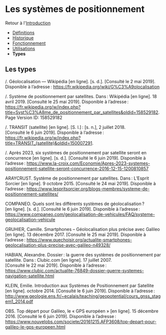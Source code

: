 # Les systèmes de positionnement 

Retour à l'[Introduction](Introduction.md)
- [Définitions](Définitions.md)
- [Historique](Historique.md) 
- [Fonctionnement](Fonctionnement.md)
- [Utilisations](Utilisations.md) 
- **Types**

## Les types 

/. Géolocalisation — Wikipédia [en ligne]. [s. d.]. [Consulté le 2 mai 2019]. Disponible à l’adresse : https://fr.wikipedia.org/wiki/G%C3%A9olocalisation

/. Système de positionnement par satellites. Dans : Wikipédia [en ligne]. 18 avril 2019. [Consulté le 25 mai 2019]. Disponible à l’adresse : https://fr.wikipedia.org/w/index.php?title=Syst%C3%A8me_de_positionnement_par_satellites&oldid=158529182. Page Version ID: 158529182

/. TRANSIT (satellite) [en ligne]. [S. l.] : [s. n.], 2 juillet 2018. [Consulté le 6 juin 2019]. Disponible à l’adresse : https://fr.wikipedia.org/w/index.php?title=TRANSIT_(satellite)&oldid=150007291. 

/. Après 2023, six systèmes de positionnement par satellite seront en concurrence [en ligne]. [s. d.]. [Consulté le 6 juin 2019]. Disponible à l’adresse : https://www.la-croix.com/Economie/Apres-2023-systemes-positionnement-satellite-seront-concurrence-2016-12-15-1200810857

ARAYCRUST. Système de positionnement par satellites. Dans : L’Esprit Sorcier [en ligne]. 9 octobre 2015. [Consulté le 24 mai 2019]. Disponible à l’adresse : https://www.lespritsorcier.org/blogs-membres/systeme-de-positionnement-satellites/

COMPANEO. Quels sont les différents systèmes de géolocalisation ? [en ligne]. [s. d.]. [Consulté le 6 juin 2019]. Disponible à l’adresse : https://www.companeo.com/geolocalisation-de-vehicules/FAQ/systeme-geolocalisation-vehicule

GRUHIER, Camille. Smartphones – Géolocalisation plus précise avec Galileo [en ligne]. 13 décembre 2017. [Consulté le 25 mai 2019]. Disponible à l’adresse : https://www.quechoisir.org/actualite-smartphones-geolocalisation-plus-precise-avec-galileo-n49328/


HABIAN, Alexandre. Dossier : la guerre des systèmes de positionnement par satellite. Dans : Clubic.com [en ligne]. 17 juillet 2007. [Consulté le 22 mai 2019]. Disponible à l’adresse : https://www.clubic.com/actualite-76849-dossier-guerre-systemes-navigation-satellite.html

KLEIN, Emilie. Introduction aux Systèmes de Positionnement par Satellite [en ligne]. octobre 2014. [Consulté le 6 juin 2019]. Disponible à l’adresse : http://www.geologie.ens.fr/~ecalais/teaching/geopotential/cours_gnss_stagem1_2014.pdf


OBS. Top départ pour Galileo, le « GPS européen » [en ligne]. 15 décembre 2016. [Consulté le 6 juin 2019]. Disponible à l’adresse : https://www.nouvelobs.com/societe/20161215.AFP3608/top-depart-pour-galileo-le-gps-europeen.html



